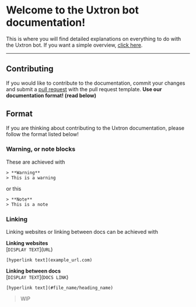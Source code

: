# Welcome to the Uxtron bot documentation!
This is where you will find detailed explanations on everything to do with the Uxtron bot. If you want a simple overview, [click here](https://github.com/Uxtron-team/Uxtron-bot-docs/wiki).

***

## Contributing
If you would like to contribute to the documentation, commit your changes and submit a [pull request](https://github.com/Uxtron-team/Uxtron-bot-docs/pulls) with the pull request template. **Use our documentation format! (read below)**

## Format
If you are thinking about contributing to the Uxtron documentation, please follow the format listed below!

### Warning, or note blocks
These are achieved with

```
> **Warning**
> This is a warning
```
or this
```
> **Note**
> This is a note
```

### Linking
Linking websites or linking between docs can be achieved with

**Linking websites**<br />
\[`DISPLAY TEXT`](`URL`)
```
[hyperlink text](example_url.com)
```

**Linking between docs**<br />
\[`DISPLAY TEXT`](`DOCS LINK`)
```
[hyperlink text](#file_name/heading_name)
```

> WIP
